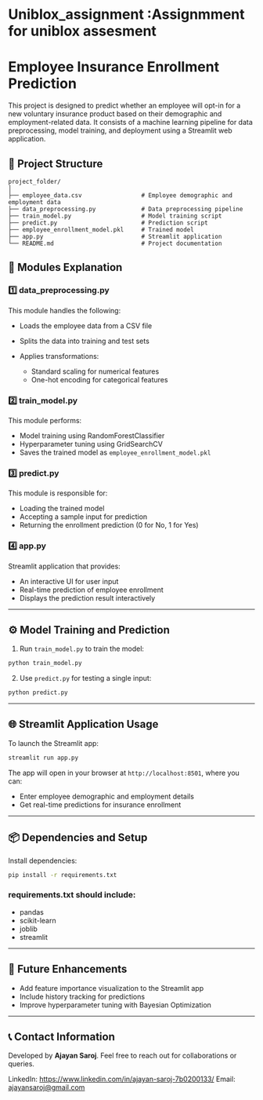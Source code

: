 # Uniblox_assignment :Assignmment for uniblox assesment

# Employee Insurance Enrollment Prediction

This project is designed to predict whether an employee will opt-in for a new voluntary insurance product based on their demographic and employment-related data. It consists of a machine learning pipeline for data preprocessing, model training, and deployment using a Streamlit web application.

## 📌 **Project Structure**

```
project_folder/
│
├── employee_data.csv                 # Employee demographic and employment data
├── data_preprocessing.py             # Data preprocessing pipeline
├── train_model.py                    # Model training script
├── predict.py                        # Prediction script
├── employee_enrollment_model.pkl     # Trained model
├── app.py                            # Streamlit application
└── README.md                         # Project documentation
```

## 🚀 **Modules Explanation**

### 1️⃣ **data\_preprocessing.py**

This module handles the following:

* Loads the employee data from a CSV file
* Splits the data into training and test sets
* Applies transformations:

  * Standard scaling for numerical features
  * One-hot encoding for categorical features

### 2️⃣ **train\_model.py**

This module performs:

* Model training using RandomForestClassifier
* Hyperparameter tuning using GridSearchCV
* Saves the trained model as `employee_enrollment_model.pkl`

### 3️⃣ **predict.py**

This module is responsible for:

* Loading the trained model
* Accepting a sample input for prediction
* Returning the enrollment prediction (0 for No, 1 for Yes)

### 4️⃣ **app.py**

Streamlit application that provides:

* An interactive UI for user input
* Real-time prediction of employee enrollment
* Displays the prediction result interactively

---

## ⚙️ **Model Training and Prediction**

1. Run `train_model.py` to train the model:

```bash
python train_model.py
```

2. Use `predict.py` for testing a single input:

```bash
python predict.py
```

---

## 🌐 **Streamlit Application Usage**

To launch the Streamlit app:

```bash
streamlit run app.py
```

The app will open in your browser at `http://localhost:8501`, where you can:

* Enter employee demographic and employment details
* Get real-time predictions for insurance enrollment

---

## 📦 **Dependencies and Setup**

Install dependencies:

```bash
pip install -r requirements.txt
```

### **requirements.txt** should include:

* pandas
* scikit-learn
* joblib
* streamlit

---

## 🔄 **Future Enhancements**

* Add feature importance visualization to the Streamlit app
* Include history tracking for predictions
* Improve hyperparameter tuning with Bayesian Optimization

---

## 📞 **Contact Information**

Developed by **Ajayan Saroj**. Feel free to reach out for collaborations or queries.

LinkedIn: https://www.linkedin.com/in/ajayan-saroj-7b0200133/
Email: ajayansaroj@gmail.com
